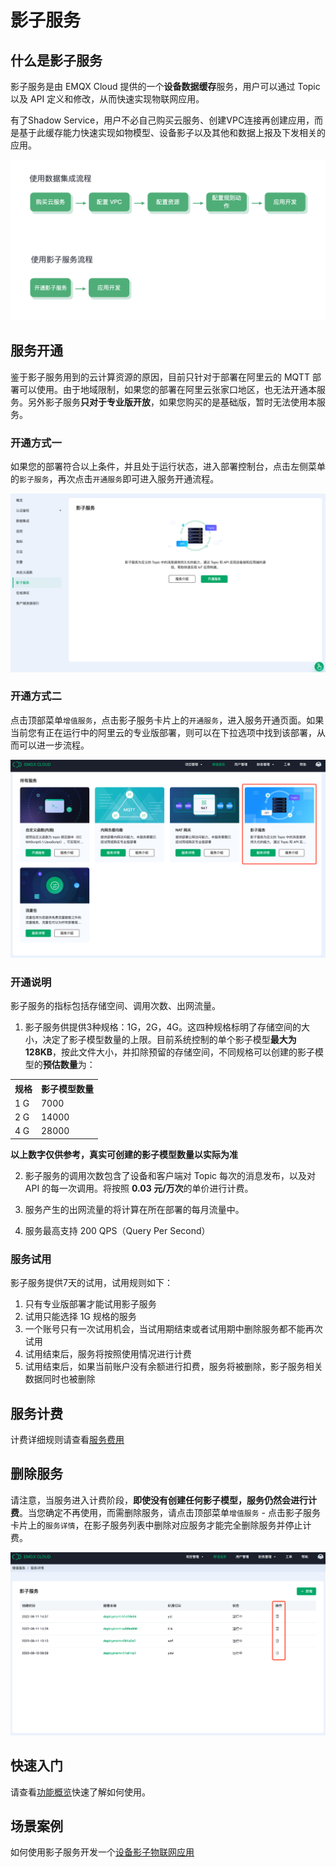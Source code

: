 # 影子服务

## 什么是影子服务

影子服务是由 EMQX Cloud 提供的一个**设备数据缓存**服务，用户可以通过 Topic 以及 API 定义和修改，从而快速实现物联网应用。


有了Shadow Service，用户不必自己购买云服务、创建VPC连接再创建应用，而是基于此缓存能力快速实现如物模型、设备影子以及其他和数据上报及下发相关的应用。

![Benefit](./_assets/benefit.png)

## 服务开通

鉴于影子服务用到的云计算资源的原因，目前只针对于部署在阿里云的 MQTT 部署可以使用。由于地域限制，如果您的部署在阿里云张家口地区，也无法开通本服务。另外影子服务**只对于专业版开放**，如果您购买的是基础版，暂时无法使用本服务。

### 开通方式一
如果您的部署符合以上条件，并且处于运行状态，进入部署控制台，点击左侧菜单的`影子服务`，再次点击`开通服务`即可进入服务开通流程。

![entry](./_assets/entry01.png)

### 开通方式二
点击顶部菜单`增值服务`，点击影子服务卡片上的`开通服务`，进入服务开通页面。如果当前您有正在运行中的阿里云的专业版部署，则可以在下拉选项中找到该部署，从而可以进一步流程。

![entry](./_assets/entry02.png)

### 开通说明
影子服务的指标包括存储空间、调用次数、出网流量。

1. 影子服务供提供3种规格：1G，2G，4G。这四种规格标明了存储空间的大小，决定了影子模型数量的上限。目前系统控制的单个影子模型**最大为 128KB**，按此文件大小，并扣除预留的存储空间，不同规格可以创建的影子模型的**预估数量**为：

<table>
   <tr>
      <th>规格</th>
      <th>影子模型数量</th>
   </tr>
   <tr>
      <td>1 G</td>
      <td>7000</td>
   </tr>
   <tr>
      <td>2 G</td>
      <td>14000</td>
   </tr>
   <tr>
      <td>4 G</td>
      <td>28000</td>
   </tr>
</table>

**以上数字仅供参考，真实可创建的影子模型数量以实际为准**


2. 影子服务的调用次数包含了设备和客户端对 Topic 每次的消息发布，以及对 API 的每一次调用。将按照 **0.03 元/万次**的单价进行计费。

3. 服务产生的出网流量的将计算在所在部署的每月流量中。

4. 服务最高支持 200 QPS（Query Per Second）

### 服务试用

影子服务提供7天的试用，试用规则如下：

1. 只有专业版部署才能试用影子服务
2. 试用只能选择 1G 规格的服务
3. 一个账号只有一次试用机会，当试用期结束或者试用期中删除服务都不能再次试用
3. 试用结束后，服务将按照使用情况进行计费
4. 试用结束后，如果当前账户没有余额进行扣费，服务将被删除，影子服务相关数据同时也被删除

## 服务计费

计费详细规则请查看[服务费用](./pricing.md)


## 删除服务

请注意，当服务进入计费阶段，**即使没有创建任何影子模型，服务仍然会进行计费**。当您确定不再使用，而需删除服务，请点击顶部菜单`增值服务` - 点击影子服务卡片上的`服务详情`，在影子服务列表中删除对应服务才能完全删除服务并停止计费。

![delete](./_assets/deletion.png)

## 快速入门

请查看[功能概览](./feature.md)快速了解如何使用。

## 场景案例

如何使用影子服务开发一个[设备影子物联网应用](./device_shadow.md)

